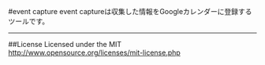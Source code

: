 #event capture
event captureは収集した情報をGoogleカレンダーに登録するツールです。  
***
##License
Licensed under the MIT
http://www.opensource.org/licenses/mit-license.php